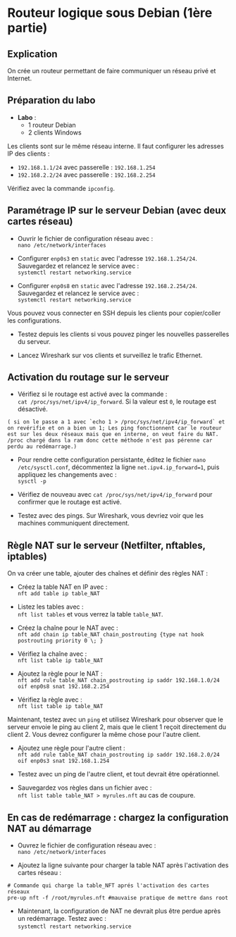 # Routeur logique sous Debian (1ère partie)

## Explication

On crée un routeur permettant de faire communiquer un réseau privé et Internet.

## Préparation du labo
- **Labo** :
    - 1 routeur Debian
    - 2 clients Windows

Les clients sont sur le même réseau interne. Il faut configurer les adresses IP des clients :
- `192.168.1.1/24` avec passerelle : `192.168.1.254`
- `192.168.2.2/24` avec passerelle : `192.168.2.254`

Vérifiez avec la commande `ipconfig`.

## Paramétrage IP sur le serveur Debian (avec deux cartes réseau)

- Ouvrir le fichier de configuration réseau avec :  
  `nano /etc/network/interfaces`

- Configurer `enp0s3` en `static` avec l'adresse `192.168.1.254/24`. Sauvegardez et relancez le service avec :  
  `systemctl restart networking.service`

- Configurer `enp0s8` en `static` avec l'adresse `192.168.2.254/24`. Sauvegardez et relancez le service avec :  
  `systemctl restart networking.service`

Vous pouvez vous connecter en SSH depuis les clients pour copier/coller les configurations.

- Testez depuis les clients si vous pouvez pinger les nouvelles passerelles du serveur.

- Lancez Wireshark sur vos clients et surveillez le trafic Ethernet.

## Activation du routage sur le serveur

- Vérifiez si le routage est activé avec la commande :  
  `cat /proc/sys/net/ipv4/ip_forward`. Si la valeur est `0`, le routage est désactivé.

```
( si on le passe a 1 avec `echo 1 > /proc/sys/net/ipv4/ip_forward` et on revérifie et on a bien un 1; Les ping fonctionnent car le routeur est sur les deux réseaux mais que en interne, on veut faire du NAT. /proc chargé dans la ram donc cette méthode n'est pas pérenne car perdu au redémarrage.)
```

- Pour rendre cette configuration persistante, éditez le fichier `nano /etc/sysctl.conf`, décommentez la ligne `net.ipv4.ip_forward=1`, puis appliquez les changements avec :  
  `sysctl -p`

- Vérifiez de nouveau avec `cat /proc/sys/net/ipv4/ip_forward` pour confirmer que le routage est activé.

- Testez avec des pings. Sur Wireshark, vous devriez voir que les machines communiquent directement.

## Règle NAT sur le serveur (Netfilter, nftables, iptables)

On va créer une table, ajouter des chaînes et définir des règles NAT :

- Créez la table NAT en IP avec :  
  `nft add table ip table_NAT`

- Listez les tables avec :  
  `nft list tables` et vous verrez la table `table_NAT`.

- Créez la chaîne pour le NAT avec :  
  `nft add chain ip table_NAT chain_postrouting {type nat hook postrouting priority 0 \; }`

- Vérifiez la chaîne avec :  
  `nft list table ip table_NAT`

- Ajoutez la règle pour le NAT :  
  `nft add rule table_NAT chain_postrouting ip saddr 192.168.1.0/24 oif enp0s8 snat 192.168.2.254`

- Vérifiez la règle avec :  
  `nft list table ip table_NAT`

Maintenant, testez avec un `ping` et utilisez Wireshark pour observer que le serveur envoie le ping au client 2, mais que le client 1 reçoit directement du client 2. Vous devrez configurer la même chose pour l'autre client.

- Ajoutez une règle pour l'autre client :  
  `nft add rule table_NAT chain_postrouting ip saddr 192.168.2.0/24 oif enp0s3 snat 192.168.1.254`

- Testez avec un ping de l'autre client, et tout devrait être opérationnel.

- Sauvegardez vos règles dans un fichier avec :  
  `nft list table table_NAT > myrules.nft` au cas de coupure.

## En cas de redémarrage : chargez la configuration NAT au démarrage

- Ouvrez le fichier de configuration réseau avec :  
  `nano /etc/network/interfaces`

- Ajoutez la ligne suivante pour charger la table NAT après l'activation des cartes réseau :

```
# Commande qui charge la table_NFT aprés l'activation des cartes réseaux
pre-up nft -f /root/myrules.nft #mauvaise pratique de mettre dans root
```


- Maintenant, la configuration de NAT ne devrait plus être perdue après un redémarrage. Testez avec :  
`systemctl restart networking.service`




